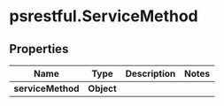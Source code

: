 # psrestful.ServiceMethod

## Properties
Name | Type | Description | Notes
------------ | ------------- | ------------- | -------------
**serviceMethod** | **Object** |  | 
